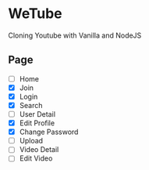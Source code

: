# WeTube

Cloning Youtube with Vanilla and NodeJS

## Page

- [ ] Home
- [x] Join
- [x] Login
- [x] Search
- [ ] User Detail
- [x] Edit Profile
- [x] Change Password
- [ ] Upload
- [ ] Video Detail
- [ ] Edit Video